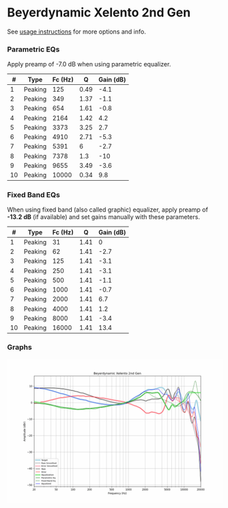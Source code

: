 # Beyerdynamic Xelento 2nd Gen
See [usage instructions](https://github.com/jaakkopasanen/AutoEq#usage) for more options and info.

### Parametric EQs
Apply preamp of -7.0 dB when using parametric equalizer.

|   # | Type    |   Fc (Hz) |    Q |   Gain (dB) |
|-----|---------|-----------|------|-------------|
|   1 | Peaking |       125 | 0.49 |        -4.1 |
|   2 | Peaking |       349 | 1.37 |        -1.1 |
|   3 | Peaking |       654 | 1.61 |        -0.8 |
|   4 | Peaking |      2164 | 1.42 |         4.2 |
|   5 | Peaking |      3373 | 3.25 |         2.7 |
|   6 | Peaking |      4910 | 2.71 |        -5.3 |
|   7 | Peaking |      5391 | 6    |        -2.7 |
|   8 | Peaking |      7378 | 1.3  |       -10   |
|   9 | Peaking |      9655 | 3.49 |        -3.6 |
|  10 | Peaking |     10000 | 0.34 |         9.8 |

### Fixed Band EQs
When using fixed band (also called graphic) equalizer, apply preamp of **-13.2 dB** (if available) and set gains manually with these parameters.

|   # | Type    |   Fc (Hz) |    Q |   Gain (dB) |
|-----|---------|-----------|------|-------------|
|   1 | Peaking |        31 | 1.41 |         0   |
|   2 | Peaking |        62 | 1.41 |        -2.7 |
|   3 | Peaking |       125 | 1.41 |        -3.1 |
|   4 | Peaking |       250 | 1.41 |        -3.1 |
|   5 | Peaking |       500 | 1.41 |        -1.1 |
|   6 | Peaking |      1000 | 1.41 |        -0.7 |
|   7 | Peaking |      2000 | 1.41 |         6.7 |
|   8 | Peaking |      4000 | 1.41 |         1.2 |
|   9 | Peaking |      8000 | 1.41 |        -3.4 |
|  10 | Peaking |     16000 | 1.41 |        13.4 |

### Graphs
![](./Beyerdynamic%20Xelento%202nd%20Gen.png)
